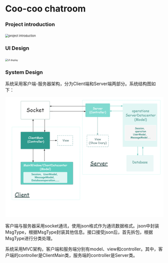 # Coo-coo chatroom

### Project introduction

<img src="img/project introduction.png" alt="project introduction" style="zoom:67%;" />

### UI Design

<img src="img/UI Design.png" alt="UI display" style="zoom: 50%;" />

### System Design

系统采用客户端-服务器架构，分为Client端和Server端两部分。系统结构图如下：

<img src="img/system structure.png" alt="System structure" style="zoom: 50%;" />

客户端与服务器采用socket通讯，使用json格式作为通讯数据格式。json中封装MsgType，根据MsgType封装其他信息。接口接受json后，首先拆包，根据MsgType进行分类处理。

系统采用MVC架构，客户端和服务端分别有model、view和controller。其中，客户端的controller是ClientMain类，服务端的controller是Server类。
